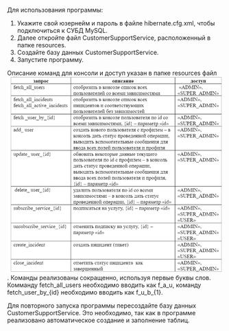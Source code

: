 Для использования программы:
1. Укажите свой юзернейм и пароль в файле hibernate.cfg.xml, чтобы подключиться к СУБД MySQL. 
2. Далее откройте файл CustomerSupportService, расположенный в папке resources.
3. Создайте базу данных CustomerSupportService.
4. Запустите программу. 

Описание команд для консоли и доступ указан в папке resources файл ![img.png](src%2Fmain%2Fresources%2Fimg.png).
Команды реализованы сокращенно, используя первые буквы слов.
Комманду fetch_all_users необходимо вводить как f_a_u,
команду fetch_user_by_{id} необходимо вводить как f_u_b_{1}.

Для повторного запуска программы пересоздайте базу данных CustomerSupportService. 
Это необходимо, так как в программе реализовано автоматическое создание и заполнение таблиц.

